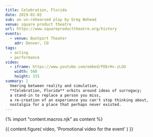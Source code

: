 ```yaml
---
title: Celebration, Florida
date: 2019-02-02
sub: an un-rehearsed play by Greg Wohead
venue: square product theatre
url: https://www.squareproducttheatre.org/history
events:
  - venue: Buntport Theater
    adr: Denver, CO
tags:
  - acting
  - performance
video:
  - iframe: https://www.youtube.com/embed/FDbrHv-zLGU
    width: 560
    height: 315
summary: |
  Veering between reality and simulation,
  **Celebration, Florida** orbits around ideas of surrogacy;
  a stand-in to replace a person you miss,
  a re-creation of an experience you can't stop thinking about,
  nostalgia for a place that perhaps never existed.
---
```


{% import "content.macros.njk" as content %}

{{ content.figure(
  video,
  'Promotional video for the event'
) }}
